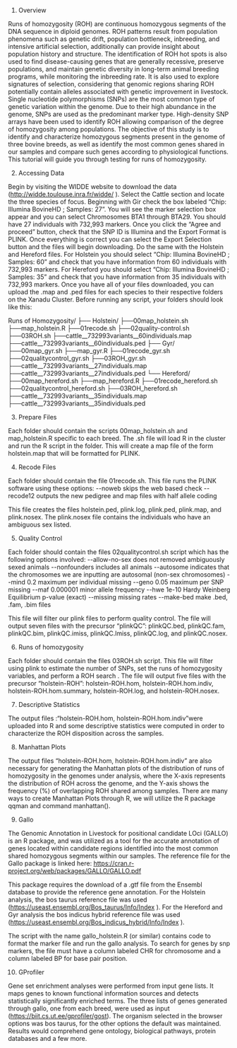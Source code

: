 1. Overview

Runs of homozygosity (ROH) are continuous homozygous segments of the DNA sequence in diploid genomes. ROH patterns result from population phenomena such as genetic drift, population bottleneck, inbreeding, and intensive artificial selection, additionally can provide insight about population history and structure. The identification of ROH hot spots is also used to find disease-causing genes that are generally recessive, preserve populations, and maintain genetic diversity in long-term animal breeding programs, while monitoring the inbreeding rate. It is also used to explore signatures of selection, considering that genomic regions sharing ROH potentially contain alleles associated with genetic improvement in livestock. Single nucleotide polymorphisms (SNPs) are the most common type of genetic variation within the genome. Due to their high abundance in the genome, SNPs are used as the predominant marker type. High-density SNP arrays have been used to identify ROH allowing comparison of the degree of homozygosity among populations. The objective of this study is to identify and characterize homozygous segments present in the genome of three bovine breeds, as well as identify the most common genes shared in our samples and compare such genes according to physiological functions.
This tutorial will guide you through testing for runs of homozygosity.

2. Accessing Data

Begin by visiting the WIDDE website to download the data (http://widde.toulouse.inra.fr/widde/ ). Select the Cattle section and locate the three species of focus. 
Beginning with Gir check the box labeled “Chip: Illumina BovineHD ; Samples: 27”. You will see the marker selection box appear and you can select Chromosomes BTA1 through BTA29. You should have 27 individuals with 732,993 markers. Once you click the “Agree and proceed” button, check that the SNP ID is Illumina and the Export Format is PLINK. Once everything is correct you can select the Export Selection button and the files will begin downloading. 
Do the same with the Holstein and Hereford files. For Holstein you should select “Chip: Illumina BovineHD ; Samples: 60” and check that you have information from 60 individuals with 732,993 markers. For Hereford you should select “Chip: Illumina BovineHD ; Samples: 35” and check that you have information from 35 individuals with 732,993 markers.
Once you have all of your files downloaded, you can upload the .map and .ped files for each species to their respective folders on the Xanadu Cluster. 
Before running any script, your folders should look like this:

Runs of Homozygosity/
├── Holstein/
	├──00map_holstein.sh
	├──map_holstein.R
	├──01recode.sh
├──02quality-control.sh
├──03ROH.sh
	├──cattle__732993variants__60individuals.map
	├──cattle__732993variants__60individuals.ped
├── Gyr/
	├──00map_gyr.sh
	├──map_gyr.R
	├──01recode_gyr.sh
├──02qualitycontrol_gyr.sh
├──03ROH_gyr.sh
	├──cattle__732993variants__27individuals.map
	├──cattle__732993variants__27individuals.ped
└── Hereford/
	├──00map_hereford.sh
	├──map_hereford.R
	├──01recode_hereford.sh
├──02qualitycontrol_hereford.sh
├──03ROH_hereford.sh
	├──cattle__732993variants__35individuals.map
	├──cattle__732993variants__35individuals.ped

3. Prepare Files

Each folder should contain the scripts 00map_holstein.sh and map_holstein.R specific to each breed. The .sh file will load R in the cluster and run the R script in the folder. This will create a map file of the form holstein.map that will be formatted for PLINK.


4. Recode Files

Each folder should contain the file 01recode.sh. This file runs the PLINK software using these options: 
--noweb 		skips the web based check 
--recode12	outputs the new pedigree and map files with half allele coding

This file creates the files holstein.ped, plink.log, plink.ped, plink.map, and plink.nosex. The plink.nosex file contains the individuals who have an ambiguous sex listed. 

5. Quality Control

Each folder should contain the files 02qualitycontrol.sh script which has the following options involved:
--allow-no-sex		does not removed ambiguously sexed animals
--nonfounders 		includes all animals
--autosome 		    indicates that the chromosomes we are inputting are autosomal (non-sex chromosomes)
--mind 0.2 		    maximum per individual missing
--geno 0.05 		  maximum per SNP missing
--maf 0.000001 	  minor allele frequency
--hwe 1e-10 		  Hardy Weinberg Equilibrium p-value (exact)
--missing 		    missing rates
--make-bed 		    make .bed, .fam, .bim files

This file will filter our plink files to perform quality control. The file will output seven files with the precursor “plinkQC”: plinkQC.bed, plinkQC.fam, plinkQC.bim, plinkQC.imiss, plinkQC.lmiss, plinkQC.log, and plinkQC.nosex.

6. Runs of homozygosity

Each folder should contain the files 03ROH.sh script. This file will filter using plink to estimate the number of SNPs, set the runs of homozygosity variables, and perform a ROH search . The file will output five files with the precursor “holstein-ROH”: holstein-ROH.hom, holstein-ROH.hom.indiv, holstein-ROH.hom.summary, holstein-ROH.log, and holstein-ROH.nosex.

7. Descriptive Statistics

The output files :“holstein-ROH.hom, holstein-ROH.hom.indiv”were uploaded into R and some descriptive statistics were computed in order to characterize the ROH disposition across the samples.

8. Manhattan Plots

The output files “holstein-ROH.hom, holstein-ROH.hom.indiv” are also necessary for generating the Manhattan plots of the distribution of runs of homozygosity in the genomes under analysis, where the X-axis represents the distribution of ROH across the genome, and the Y-axis shows the frequency (%) of overlapping ROH shared among samples. There are many ways to create Manhattan Plots through R, we will utilize the R package qqman and command manhattan().

9. Gallo

The Genomic Annotation in Livestock for positional candidate LOci (GALLO) is an R package, and was utilized as a tool for the accurate annotation of genes located within candidate regions identified into the most common shared homozygous segments within our samples. The reference file for the Gallo package is linked here: https://cran.r-project.org/web/packages/GALLO/GALLO.pdf 

This package requires the download of a .gtf file from the Ensembl database to provide the reference gene annotation. For the Holstein analysis, the bos taurus reference file was used (https://useast.ensembl.org/Bos_taurus/Info/Index ). For the Hereford and Gyr analysis the bos indicus hybrid reference file was used (https://useast.ensembl.org/Bos_indicus_hybrid/Info/Index ). 

The script with the name gallo_holstein.R (or similar) contains code to format the marker file and run the gallo analysis. To search for genes by snp markers, the file must have a column labeled CHR for chromosome and a column labeled BP for base pair position. 

10. GProfiler

Gene set enrichment analyses were performed from input gene lists. It maps genes to known functional information sources and detects statistically significantly enriched terms. The three lists of genes generated through gallo, one from each breed, were used as input (https://biit.cs.ut.ee/gprofiler/gost). The organism selected in the browser options was bos taurus, for the other options the default was maintained. Results would comprehend gene ontology, biological pathways, protein databases and a few more.


